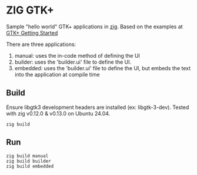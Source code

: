 # ZIG GTK+

Sample "hello world" GTK+ applications in [zig](https://ziglang.org/). Based on the examples at [GTK+ Getting Started](https://developer.gnome.org/gtk3/stable/gtk-getting-started.html)

There are three applications:

1. manual: uses the in-code method of defining the UI
1. builder: uses the 'builder.ui' file to define the UI.
1. embedded: uses the 'builder.ui' file to define the UI, but embeds the text into the application at compile time


## Build

Ensure libgtk3 development headers are installed (ex: libgtk-3-dev). Tested with zig v0.12.0 & v0.13.0 on Ubuntu 24.04.

    zig build

## Run

    zig build manual
    zig build builder
    zig build embedded
